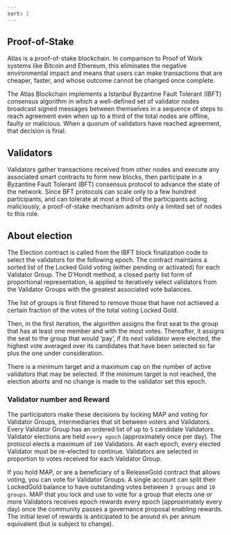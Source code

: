 ```yaml
---
sort: 1
---
```


## Proof-of-Stake

Atlas is a proof-of-stake blockchain. In comparison to Proof of Work systems like Bitcoin and Ethereum, this eliminates the negative environmental impact and means that users can make transactions that are cheaper, faster, and whose outcome cannot be changed once complete.

The Atlas Blockchain implements a Istanbul Byzantine Fault Tolerant (IBFT) consensus algorithm in which a well-defined set of validator nodes broadcast signed messages between themselves in a sequence of steps to reach agreement even when up to a third of the total nodes are offline, faulty or malicious. When a quorum of validators have reached agreement, that decision is final.

## Validators
Validators gather transactions received from other nodes and execute any associated smart contracts to form new blocks, then participate in a Byzantine Fault Tolerant (BFT) consensus protocol to advance the state of the network. Since BFT protocols can scale only to a few hundred participants, and can tolerate at most a third of the participants acting maliciously, a proof-of-stake mechanism admits only a limited set of nodes to this role.



## About election

The Election contract is called from the IBFT block finalization code to select the validators for the following epoch.
The contract maintains a sorted list of the Locked Gold voting (either pending or activated) for each Validator Group.
The D’Hondt method, a closed party list form of proportional representation, is applied to iteratively select validators from the Validator Groups with the greatest associated vote balances.

The list of groups is first filtered to remove those that have not achieved a certain fraction of the votes of the total voting Locked Gold.

Then, in the first iteration, the algorithm assigns the first seat to the group that has at least one member and with the most votes.
Thereafter, it assigns the seat to the group that would ‘pay’, if its next validator were elected, the highest vote averaged over its candidates that have been selected so far plus the one under consideration.

There is a minimum target and a maximum cap on the number of active validators that may be selected. 
If the minimum target is not reached, the election aborts and no change is made to the validator set this epoch.

### Validator number and Reward

The participators make these decisions by locking MAP and voting for Validator Groups, intermediaries that sit between voters and Validators.
Every Validator Group has an ordered list of up to `5` candidate Validators.
Validator elections are held `every epoch` (approximately once per day). 
The protocol elects a maximum of `100` Validators. At each epoch, every elected Validator must be re-elected to continue.
Validators are selected in proportion to votes received for each Validator Group.

If you hold MAP, or are a beneficiary of a ReleaseGold contract that allows voting, you can vote for Validator Groups. A single account can split their LockedGold balance to have outstanding votes between `3 groups` and `10 groups`.
MAP that you lock and use to vote for a group that elects one or more Validators receives epoch rewards every epoch (approximately every day) once the community passes a governance proposal enabling rewards.
The initial level of rewards is anticipated to be around `6%` per annum equivalent (but is subject to change).
